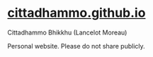 # [cittadhammo.github.io](https://cittadhammo.github.io/)

Cittadhammo Bhikkhu (Lancelot Moreau)

Personal website. Please do not share publicly.


